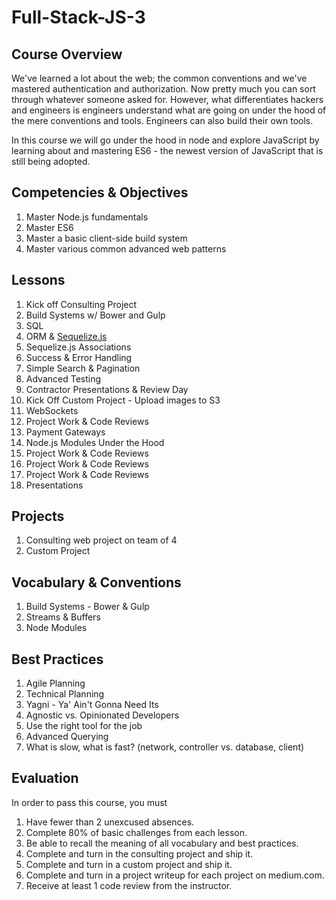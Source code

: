 # Full-Stack-JS-3

## Course Overview

We've learned a lot about the web; the common conventions and we've mastered authentication and authorization. Now pretty much you can sort through whatever someone asked for. However, what differentiates hackers and engineers is engineers understand what are going on under the hood of the mere conventions and tools. Engineers can also build their own tools.

In this course we will go under the hood in node and explore JavaScript by learning about and mastering ES6 - the newest version of JavaScript that is still being adopted.

## Competencies & Objectives

1. Master Node.js fundamentals
1. Master ES6
1. Master a basic client-side build system
1. Master various common advanced web patterns

## Lessons

1. Kick off Consulting Project
1. Build Systems w/ Bower and Gulp
1. SQL
1. ORM & [Sequelize.js](http://docs.sequelizejs.com/)
1. Sequelize.js Associations
1. Success & Error Handling
1. Simple Search & Pagination
1. Advanced Testing
1. Contractor Presentations & Review Day
1. Kick Off Custom Project - Upload images to S3
1. WebSockets
1. Project Work & Code Reviews
1. Payment Gateways
1. Node.js Modules Under the Hood
1. Project Work & Code Reviews
1. Project Work & Code Reviews
1. Project Work & Code Reviews
1. Presentations

## Projects

1. Consulting web project on team of 4
1. Custom Project

## Vocabulary & Conventions

1. Build Systems - Bower & Gulp
1. Streams & Buffers
1. Node Modules

## Best Practices

1. Agile Planning
1. Technical Planning
1. Yagni - Ya' Ain't Gonna Need Its
1. Agnostic vs. Opinionated Developers
1. Use the right tool for the job
1. Advanced Querying
1. What is slow, what is fast? (network, controller vs. database, client)

## Evaluation

In order to pass this course, you must

1. Have fewer than 2 unexcused absences.
1. Complete 80% of basic challenges from each lesson.
1. Be able to recall the meaning of all vocabulary and best practices.
1. Complete and turn in the consulting project and ship it.
1. Complete and turn in a custom project and ship it.
1. Complete and turn in a project writeup for each project on medium.com.
1. Receive at least 1 code review from the instructor.
